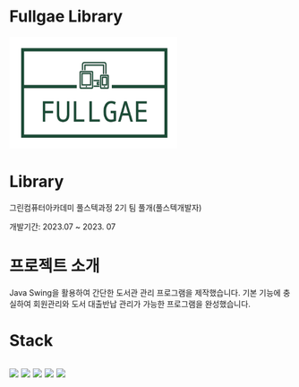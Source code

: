 # Fullgae Library
<div text-align="center">
  <img src="src\library\images\library_logo_transparent.png" width="300" height="200">
</div>

# Library
<p>그린컴퓨터아카데미 풀스텍과정 2기 팀 풀개(풀스텍개발자)</p>
<p>개발기간: 2023.07 ~ 2023. 07</p>

# 프로젝트 소개
<p>Java Swing을 활용하여 간단한 도서관 관리 프로그램을 제작했습니다. 기본 기능에 충실하여 회원관리와 도서 대출반납 관리가 가능한 프로그램을 완성했습니다.</p>

# Stack
<h2>
<!--이클립스 로고-->
<img src="https://img.shields.io/badge/eclipseide-2C2255?style=flat-square&logo=eclipseide&logoColor=white"/>
<!--Git 로고-->
<img src="https://img.shields.io/badge/git-F05032?style=flat-square&logo=git&logoColor=white"/>
<!--GitHub 로고-->
<img src="https://img.shields.io/badge/github-181717?style=flat-square&logo=github&logoColor=white"/>
<!--제이슨 로고-->
<img src="https://img.shields.io/badge/json-000000?style=flat-square&logo=json&logoColor=white"/>
<!--마리아 DB 로고-->
<img src="https://img.shields.io/badge/mariadb-003545?style=flat-square&logo=mariadb&logoColor=white"/>
</h2>

